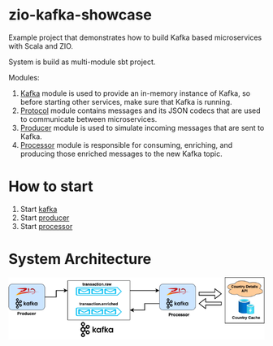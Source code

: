 # zio-kafka-showcase
Example project that demonstrates how to build Kafka based microservices with Scala and ZIO.

System is build as multi-module sbt project.

Modules:

1. [Kafka](https://github.com/ScalaConsultants/zio-kafka-showcase/tree/main/modules/kafka/src/main/scala/embedded/kafka) module is used to provide an in-memory instance of Kafka, so before starting other services, make sure that Kafka is running.
2. [Protocol](https://github.com/ScalaConsultants/zio-kafka-showcase/tree/main/modules/protocol/src/main/scala/io/scalac/ms/protocol) module contains messages and its JSON codecs that are used to communicate between microservices.
3. [Producer](https://github.com/ScalaConsultants/zio-kafka-showcase/tree/main/modules/producer/src/main/scala/io/scalac/ms/producer) module is used to simulate incoming messages that are sent to Kafka.
3. [Processor](https://github.com/ScalaConsultants/zio-kafka-showcase/tree/main/modules/processor/src/main/scala/io/scalac/ms/processor) module is responsible for consuming, enriching, and producing those enriched messages to the new Kafka topic.

# How to start
1. Start [kafka](https://github.com/ScalaConsultants/zio-kafka-showcase/tree/main/modules/kafka/src/main/scala/embedded/kafka)
2. Start [producer](https://github.com/ScalaConsultants/zio-kafka-showcase/tree/main/modules/producer/src/main/scala/io/scalac/ms/producer)
3. Start [processor](https://github.com/ScalaConsultants/zio-kafka-showcase/tree/main/modules/processor/src/main/scala/io/scalac/ms/processor)

# System Architecture

![Alt text](architecture-diagram.png?raw=true "Title")